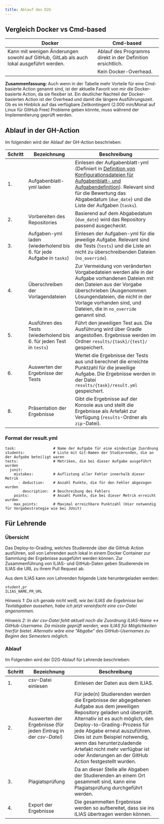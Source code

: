 ```yaml
---
title: Ablauf des D2G
---
```


## Vergleich Docker vs Cmd-based

| Docker                                                                                  | Cmd-based                                                  |
|-----------------------------------------------------------------------------------------|------------------------------------------------------------|
| Kann mit wenigen Änderungen sowohl auf GitHub, GitLab als auch lokal ausgeführt werden. | Ablauf des Programms direkt in der Definition ersichtlich. |
|                                                                                         | Kein Docker-Overhead.                                      |

**Zusammenfassung:** Auch wenn in der Tabelle mehr Vorteile für eine Cmd-basierte Action genannt sind, ist der aktuelle Favorit von mir die Docker-basierte Action, da sie flexiber ist. Ein deutlicher Nachteil der Docker-basierten Action ist der Overhead und damit die längere Ausführungszeit. Ob es im Hinblick auf das verfügbare Zeitkontingent (2.000 min/Monat auf Linux für GitHub Free) Probleme geben könnte, muss während der Implementierung geprüft werden.

## Ablauf in der GH-Action

Im folgenden wird der Ablauf der GH-Action beschrieben:

| Schritt | Bezeichnung                                                          | Beschreibung                                                                                                                                                                                                                                                                              |
|---------|----------------------------------------------------------------------|-------------------------------------------------------------------------------------------------------------------------------------------------------------------------------------------------------------------------------------------------------------------------------------------|
| 1.      | Aufgabenblatt-yml laden                                              | Einlesen der Aufgabenblatt-yml (Definiert in [Definition von Konfigurationsdateien für Aufgabenblatt- und Aufgabendefinition](repository_structure/task_and_assignment_structure.md)). Relevant sind für die Bewertung das Abgabedatum (`due_date`) und die Liste der Aufgaben (`tasks`). |
| 2.      | Vorbereiten des Repositories                                         | Basierend auf dem Abgabedatum (`due_date`) wird das Repository passend ausgecheckt.                                                                                                                                                                                                       |
| 3.      | Aufgaben-yml laden (wiederholend bis 6. für jede Aufgabe in `tasks`) | Einlesen der Aufgaben-yml für die jeweilige Aufgabe. Relevant sind die Tests (`tests`) und die Liste an nicht zu überschreibenden Dateien (`no_override`).                                                                                                                                |
| 4.      | Überschreiben der Vorlagendateien                                    | Zur Vermeidung von veränderten Vorgabedateien werden alle in der Aufgabe vorhandenen Dateien mit den Dateien aus der Vorgabe überschrieben (Ausgenommen Lösungendateien, die nicht in der Vorlage vorhanden sind, und Dateien, die in `no_override` genannt sind.                         |
| 5.      | Ausführen des Tests (wiederholend bis 6. für jeden Test in `tests`)  | Führt den jeweiligen Test aus. Die Ausführung wird über Gradle angestoßen. Ergebnisse werden im Ordner `results/{task}/{test}/` gespeichert.                                                                                                                                              |
| 6.      | Auswerten der Ergebnisse der Tests                                   | Wertet die Ergebnisse der Tests aus und berechnet die erreichte Punktzahl für die jeweilige Aufgabe. Die Ergebnisse werden in der Datei `results/{task}/result.yml` gespeichert.                                                                                                          |
| 8.      | Präsentation der Ergebnisse                                          | Gibt die Ergebnisse auf der Konsole aus und stellt die Ergebnisse als Artefakt zur Verfügung (`results`-Ordner als `zip`-Datei).                                                                                                                                                          |

### Format der result.yml

```
task:                 # Name der Aufgabe für eine eindeutige Zuordnung
students:             # Liste mit Git-Namen der Studierenden, die an der Aufgabe beteiligt waren
tests:                # Metriken, die bei dieser Aufgabe ausgeführt wurden
  junit:
    mistakes:         # Auflistung aller Fehler innerhalb dieser Metrik
      - deduction:    # Anzahl Punkte, die für den Fehler abgezogen wurden
        description:  # Beschreibung des Fehlers
    points:           # Anzahl Punkte, die bei dieser Metrik erreicht wurden
    max_points:       # Maximal erreichbare Punktzahl (Hier notwendig für Vergabestrategie wie bei JUnit)
```

## Für Lehrende

### Übersicht

Das Deploy-to-Grading, welches Studierende über die GitHub Action ausführen, soll von Lehrenden auch lokal in einem Docker Container zur Sammlung der Ergebnisse ausgeführt werden können. Zur Zusammenführung von ILIAS- und GitHub-Daten geben Studierende im ILIAS die URL zu ihrem Pull Request ab.

Aus dem ILIAS kann von Lehrenden folgende Liste heruntergeladen werden:

```
student,pr
ILIAS_NAME,PR_URL
```

*Hinweis 1: Da ich gerade nicht weiß, wie bei ILIAS die Ergebnisse bei Textabgaben aussehen, habe ich jetzt vereinfacht eine csv-Datei angenommen.*

*Hinweis 2: In der csv-Datei fehlt aktuell noch die Zuordnung ILIAS-Name <-> GitHub-Username. Da müsste geprüft werden, was ILIAS für Möglichkeiten hierfür bietet. Alternativ wäre eine "Abgabe" des GitHub-Usernames zu Beginn des Semesters möglich.*

### Ablauf

Im Folgenden wird der D2G-Ablauf für Lehrende beschrieben:

| Schritt | Bezeichnung                                                     | Beschreibung                                                                                                                                                                                                                                                                                                                                                                          |
|---------|-----------------------------------------------------------------|---------------------------------------------------------------------------------------------------------------------------------------------------------------------------------------------------------------------------------------------------------------------------------------------------------------------------------------------------------------------------------------|
| 1.      | *csv*-Datei einlesen                                            | Einlesen der Daten aus dem ILIAS.                                                                                                                                                                                                                                                                                                                                                     |
| 2.      | Auswerten der Ergebnisse (für jeden Eintrag in der *csv-Datei*) | Für jede(n) Studierenden werden die Ergebnisse der abgegebenen Aufgabe aus dem jeweiligen Repository geladen und überprüft. Alternativ ist es auch möglich, den Deploy-to-Grading-Prozess für jede Abgabe erneut auszuführen. Dies ist zum Beispiel notwendig, wenn das herunterzuladende Artefakt nicht mehr verfügbar ist oder Änderungen an der GitHub Action festgestellt wurden. |
| 3.      | Plagiatsprüfung                                                 | Da an dieser Stelle alle Abgaben der Studierenden an einem Ort gesammelt sind, kann eine Plagiatsprüfung durchgeführt werden.                                                                                                                                                                                                                                                         |
| 4.      | Export der Ergebnisse                                           | Die gesammelten Ergebnisse werden so aufbereitet, dass sie ins ILIAS übertragen werden können.                                                                                                                                                                                                                                                                                        |
